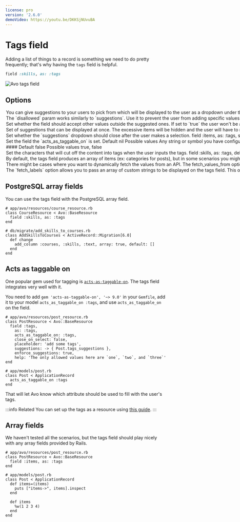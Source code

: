 ```yaml
---
license: pro
version: '2.6.0'
demoVideo: https://youtu.be/DKKSjNUvuBA
---
```


# Tags field

Adding a list of things to a record is something we need to do pretty frequently; that's why having the `tags` field is helpful.

```ruby
field :skills, as: :tags
```

<img :src="('/assets/img/fields/tags-field/basic.gif')" alt="Avo tags field" class="border mb-4" />

## Options

<Option name="`suggestions`">

You can give suggestions to your users to pick from which will be displayed to the user as a dropdown under the field.

```ruby{3,8-10}
# app/avo/resources/course_resource.rb
class CourseResource < Avo::BaseResource
  field :skills, as: :tags, suggestions: -> { record.skill_suggestions }
end

# app/models/course.rb
class Course < ApplicationRecord
  def skill_suggestions
    ['example suggestion', 'example tag', self.name]
  end
end
```

<img :src="('/assets/img/fields/tags-field/suggestions.gif')" alt="Avo tags field" class="border mb-4" />

#### Default

`[]`

#### Possible values

The `suggestions` option can be an array of strings, an object with the keys `value`, `label`, and (optionally) `avatar`, or a lambda that returns an array of that type of object.

The lambda is run inside a [`RecordHost`](./../evaluation-hosts.html#recordhost), so it has access to the `record` along with other things (check the link).

```ruby{5-21}
# app/models/post.rb
class Post < ApplicationRecord
  def self.tags_suggestions
    # Example of an array of more advanced objects
    [
      {
        value: 1,
        label: 'one',
        avatar: 'https://images.unsplash.com/photo-1560363199-a1264d4ea5fc?ixlib=rb-1.2.1&ixid=MnwxMjA3fDB8MHxwaG90by1wYWdlfHx8fGVufDB8fHx8&auto=format&w=256&h=256&fit=crop',
      },
      {
        value: 2,
        label: 'two',
        avatar: 'https://images.unsplash.com/photo-1567254790685-6b6d6abe4689?ixlib=rb-1.2.1&ixid=MnwxMjA3fDB8MHxwaG90by1wYWdlfHx8fGVufDB8fHx8&auto=format&w=256&h=256&fit=crop',
      },
      {
        value: 3,
        label: 'three',
        avatar: 'https://images.unsplash.com/photo-1560765447-da05a55e72f8?ixlib=rb-1.2.1&ixid=MnwxMjA3fDB8MHxwaG90by1wYWdlfHx8fGVufDB8fHx8&auto=format&w=256&h=256&fit=crop',
      },
    ]
  end
end
```

</Option>

<Option name="`dissallowed`">
The `disallowed` param works similarly to `suggestions`. Use it to prevent the user from adding specific values.

```ruby{3}
field :skills,
  as: :tags,
  disallowed: ["not", "that"]
```

<img :src="('/assets/img/fields/tags-field/disallowed.gif')" alt="Avo tags field" class="border mb-4" />

#### Default

`[]`

#### Possible values

An array of strings representing the value that can't be stored in the database.
</Option>

<Option name="`enforce_suggestions`">
Set whether the field should accept other values outside the suggested ones. If set to `true` the user won't be able to add anything else than what you posted in the `suggestions` option.

```ruby{4}
field :skills,
  as: :tags,
  suggestions: %w(one two three),
  enforce_suggestions: true
```

<img :src="('/assets/img/fields/tags-field/enforce_suggestions.gif')" alt="Avo tags field" class="border mb-4" />

<!-- @include: ./../common/default_boolean_false.md-->
</Option>

<Option name="`suggestions_max_items`">
Set of suggestions that can be displayed at once. The excessive items will be hidden and the user will have to narrow down the query to see them.

```ruby{4}
field :skills,
  as: :tags,
  suggestions: %w(one two three),
  suggestions_max_items: 2
```

<img :src="('/assets/img/fields/tags-field/suggestions_max_items.gif')" alt="Avo tags field - suggestions max items option" class="border mb-4" />

#### Default

`20`

#### Possible values

Integers
</Option>

<Option name="`close_on_select`">
Set whether the `suggestions` dropdown should close after the user makes a selection.

```ruby{4}
field :items,
  as: :tags,
  suggestions: -> { Post.tags_suggestions },
  close_on_select: true
```

<img :src="('/assets/img/fields/tags-field/close_on_select.gif')" alt="Avo tags field" class="border mb-4" />

<!-- @include: ./../common/default_boolean_false.md-->
</Option>

<Option name="`acts_as_taggable_on`">
Set the field the `acts_as_taggable_on` is set.

#### Default

`nil`

#### Possible values

Any string or symbol you have configured on your corresponding model.
</Option>

<Option name="`disallowed`">
#### Default

`false`

#### Possible values

`true`, `false`
</Option>

<Option name="`delimiters`">

Set the characters that will cut off the content into tags when the user inputs the tags.

```ruby{3}
field :skills,
  as: :tags,
  delimiters: [",", " "]
```

<img :src="('/assets/img/fields/tags-field/delimiters.gif')" alt="Avo tags field" class="border mb-4" />

#### Default

`[","]`

#### Possible values

`[",", " "]`

Valid values are comma `,` and space ` `.

</Option>


<Option name="`mode`">

By default, the tags field produces an array of items (ex: categories for posts), but in some scenarios you might want it to produce a single value (ex: dynamically search for users and select just one). Use `mode: :select` to make the field produce a single value as opposed to an array of values.

```ruby{3}
field :skills,
  as: :tags,
  mode: :select
```

#### Default

`nil`

#### Possible values

Valid values are `nil` for array values and `select` for a single value.

![](/assets/img/fields/tags-field/mode-select.gif)

</Option>

<Option name="`fetch_values_from`">

There might be cases where you want to dynamically fetch the values from an API. The `fetch_values_from` option enables you to pass a URL from where the field should suggest values.

This options works wonderful when used in [Actions](./../actions.md).

```ruby{3}
field :skills,
  as: :tags,
  fetch_values_from: "/avo/resources/skills/skills_for_user"
```

When the user searches for a record, the field will perform a request to the server to fetch the records that match that query.

![](/assets/img/fields/tags-field/mode-select.gif)

#### Default

`nil`

#### Possible values

Valid values are `nil`, a string, or a block that evaluates to a string. The string should resolve to an enddpoint that returns an array of objects with the keys `value` and `label`.

::: code-group

```ruby{2-10} [app/controllers/avo/skills_controller.rb]
class Avo::SkillsController < Avo::ResourcesController
  def skills_for_user
    skills = Skill.all.map do |skill|
      {
        value: skill.id,
        label: skill.name
      }
    end
    render json: skills
  end
end
```

```ruby{13} [config/routes.rb]
Rails.application.routes.draw do
  # your routes

  authenticate :user, ->(user) { user.is_admin? } do
    mount Avo::Engine, at: Avo.configuration.root_path
  end
end

if defined? ::Avo
  Avo::Engine.routes.draw do
    scope :resources do
      # Add route for the skills_for_user action
      get "skills/skills_for_user", to: "skills#skills_for_user"
    end
  end
end
```
:::

:::info
When using the `fetch_labels_from` pattern, on the <Show /> and <Index /> views you will see the `id` of those options instead of the label.
That is expected, because you are storing the `id`s in the database and the field can't know what labels those `id`s have.

To mitigate that use the `fetch_labels` option.
:::

</Option>

<Option name="`fetch_labels`">
The `fetch_labels` option allows you to pass an array of custom strings to be displayed on the tags field. This option is useful when Avo is displaying a bunch of IDs and you want to show some custom label from that ID's record.

```ruby{4-6}
field :skills,
  as: :tags,
  fetch_values_from: "/avo/resources/skills/skills_for_user",
  fetch_labels: -> {
    Skill.where(id: record.skills).pluck(:name)
  }
```

In the above example, `fetch_labels` is a lambda that retrieves the names of the skills stored in the record's `skills` property.

When you use `fetch_labels`, Avo passes the current `resource` and `record` as arguments to the lambda function. This gives you access to the hydrated resource and the current record.

#### Default

Avo's default behavior on tags

#### Possible values

Array of strings
</Option>

## PostgreSQL array fields

You can use the tags field with the PostgreSQL array field.

```ruby{9}
# app/avo/resources/course_resource.rb
class CourseResource < Avo::BaseResource
  field :skills, as: :tags
end

# db/migrate/add_skills_to_courses.rb
class AddSkillsToCourses < ActiveRecord::Migration[6.0]
  def change
    add_column :courses, :skills, :text, array: true, default: []
  end
end
```

## Acts as taggable on

One popular gem used for tagging is [`acts-as-taggable-on`](https://github.com/mbleigh/acts-as-taggable-on). The tags field integrates very well with it.

You need to add `gem 'acts-as-taggable-on', '~> 9.0'` in your `Gemfile`, add it to your model `acts_as_taggable_on :tags`, and use `acts_as_taggable_on` on the field.

```ruby{5}
# app/avo/resources/post_resource.rb
class PostResource < Avo::BaseResource
  field :tags,
    as: :tags,
    acts_as_taggable_on: :tags,
    close_on_select: false,
    placeholder: 'add some tags',
    suggestions: -> { Post.tags_suggestions },
    enforce_suggestions: true,
    help: 'The only allowed values here are `one`, `two`, and `three`'
end

# app/models/post.rb
class Post < ApplicationRecord
  acts_as_taggable_on :tags
end
```

That will let Avo know which attribute should be used to fill with the user's tags.

:::info Related
You can set up the tags as a resource using [this guide](./../recipes/act-as-taggable-on-integration).
:::

## Array fields

We haven't tested all the scenarios, but the tags field should play nicely with any array fields provided by Rails.

```ruby{8-10,12-14}
# app/avo/resources/post_resource.rb
class PostResource < Avo::BaseResource
  field :items, as: :tags
end

# app/models/post.rb
class Post < ApplicationRecord
  def items=(items)
    puts ["items->", items].inspect
  end

  def items
    %w(1 2 3 4)
  end
end
```

